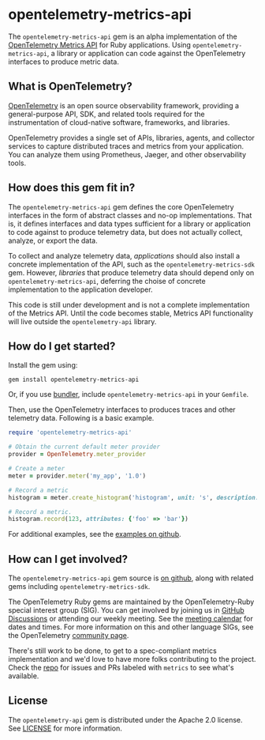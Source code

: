 # opentelemetry-metrics-api

The `opentelemetry-metrics-api` gem is an alpha implementation of the [OpenTelemetry Metrics API][metrics-api] for Ruby applications. Using `opentelemetry-metrics-api`, a library or application can code against the OpenTelemetry interfaces to produce metric data.

## What is OpenTelemetry?

[OpenTelemetry][opentelemetry-home] is an open source observability framework, providing a general-purpose API, SDK, and related tools required for the instrumentation of cloud-native software, frameworks, and libraries.

OpenTelemetry provides a single set of APIs, libraries, agents, and collector services to capture distributed traces and metrics from your application. You can analyze them using Prometheus, Jaeger, and other observability tools.

## How does this gem fit in?

The `opentelemetry-metrics-api` gem defines the core OpenTelemetry interfaces in the form of abstract classes and no-op implementations. That is, it defines interfaces and data types sufficient for a library or application to code against to produce telemetry data, but does not actually collect, analyze, or export the data.

To collect and analyze telemetry data, _applications_ should also install a concrete implementation of the API, such as the `opentelemetry-metrics-sdk` gem. However, _libraries_ that produce telemetry data should depend only on `opentelemetry-metrics-api`, deferring the choise of concrete implementation to the application developer.

This code is still under development and is not a complete implementation of the Metrics API. Until the code becomes stable, Metrics API functionality will live outside the `opentelemetry-api` library.

## How do I get started?

Install the gem using:

```
gem install opentelemetry-metrics-api
```

Or, if you use [bundler][bundler-home], include `opentelemetry-metrics-api` in your `Gemfile`.

Then, use the OpenTelemetry interfaces to produces traces and other telemetry data. Following is a basic example.

```ruby
require 'opentelemetry-metrics-api'

# Obtain the current default meter provider
provider = OpenTelemetry.meter_provider

# Create a meter
meter = provider.meter('my_app', '1.0')

# Record a metric
histogram = meter.create_histogram('histogram', unit: 's', description: 'duration in seconds')

# Record a metric.
histogram.record(123, attributes: {'foo' => 'bar'})
```

For additional examples, see the [examples on github][examples-github].

## How can I get involved?

The `opentelemetry-metrics-api` gem source is [on github][repo-github], along with related gems including `opentelemetry-metrics-sdk`.

The OpenTelemetry Ruby gems are maintained by the OpenTelemetry-Ruby special interest group (SIG). You can get involved by joining us in [GitHub Discussions][discussions-url] or attending our weekly meeting. See the [meeting calendar][community-meetings] for dates and times. For more information on this and other language SIGs, see the OpenTelemetry [community page][ruby-sig].

There's still work to be done, to get to a spec-compliant metrics implementation and we'd love to have more folks contributing to the project. Check the [repo][repo-github] for issues and PRs labeled with `metrics` to see what's available.

## License

The `opentelemetry-api` gem is distributed under the Apache 2.0 license. See [LICENSE][license-github] for more information.

[metrics-api]: https://opentelemetry.io/docs/specs/otel/metrics/api/
[opentelemetry-home]: https://opentelemetry.io
[bundler-home]: https://bundler.io
[repo-github]: https://github.com/open-telemetry/opentelemetry-ruby
[license-github]: https://github.com/open-telemetry/opentelemetry-ruby/blob/main/LICENSE
[examples-github]: https://github.com/open-telemetry/opentelemetry-ruby/tree/main/examples
[ruby-sig]: https://github.com/open-telemetry/community#ruby-sig
[community-meetings]: https://github.com/open-telemetry/community#community-meetings
[discussions-url]: https://github.com/open-telemetry/opentelemetry-ruby/discussions
